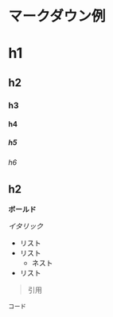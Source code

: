 マークダウン例
===

# h1

## h2

### h3

#### h4

##### h5

###### h6


h2
---

**ボールド**

*イタリック*


- リスト
- リスト
	- ネスト
- リスト


>引用

	コード
